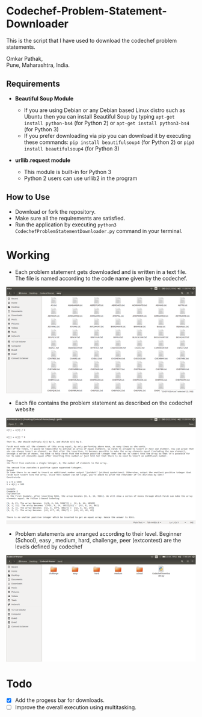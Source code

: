 # Codechef-Problem-Statement-Downloader

This is the script that I have used to download the codechef problem statements.

Omkar Pathak,<br />
Pune, Maharashtra, India.<br />

## Requirements

* **Beautiful Soup Module**
    * If you are using Debian or any Debian based Linux distro such as Ubuntu then you can install Beautiful Soup by
    typing `apt-get install python-bs4` (for Python 2) or `apt-get install python3-bs4` (for Python 3)
    * If you prefer downloading via pip you can download it by executing these commands:
    `pip install beautifulsoup4` (for Python 2) or `pip3 install beautifulsoup4` (for Python 3)

* **urllib.request module**
    * This module is built-in for Python 3
    * Python 2 users can use urllib2 in the program

## How to Use

* Download or fork the repository.
* Make sure all the requirements are satisfied.
* Run the application by executing `python3 CodechefProblemStatementDownloader.py` command in your terminal.

# Working

* Each problem statement gets downloaded and is written in a text file. The file is named according to the code name given by the codechef.

![Codechef-Problem-Statement-Downloader](CodechefResult1.png "Codechef-Problem-Statement-Downloader")

* Each file contains the problem statement as described on the codechef website

![Codechef-Problem-Statement-Downloader](CodechefResult2.png "Codechef-Problem-Statement-Downloader")

* Problem statements are arranged according to their level. Beginner (School), easy , medium, hard, challenge, peer (extcontest) are the levels defined by codechef

![Codechef-Problem-Statement-Downloader](CodechefResult3.png "Codechef-Problem-Statement-Downloader")

# Todo
- [X] Add the progess bar for downloads.
- [ ] Improve the overall execution using multitasking.
